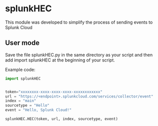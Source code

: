 # splunkHEC
This module was developed to simplify the process of sending events to Splunk Cloud

## User mode 

Save the file splunkHEC.py in the same directory as your script and then add import splunkHEC at the beginning of your script.

Example code:

```python
import splunkHEC


token="xxxxxxxx-xxxx-xxxx-xxxx-xxxxxxxxxxxx"
url = "https://<endpoint>.splunkcloud.com/services/collector/event"
index = "main"
sourcetype = "Hello"
event = "Hello, Splunk Cloud!"

splunkHEC.HEC(token, url, index, sourcetype, event)

```
